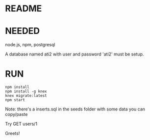 README
======

NEEDED
======
node.js, npm, postgresql

A database named ati2 with user and password 'ati2' must be setup.

RUN
===
```
npm install
npm install -g knex
knex migrate:latest
npm start
```

Note: there's a inserts.sql in the seeds folder with some data you can copy/paste

Try GET users/1

Greets!
